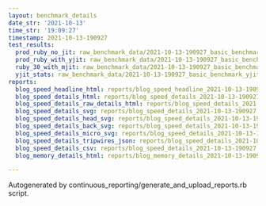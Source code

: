 ```yaml
---
layout: benchmark_details
date_str: '2021-10-13'
time_str: '19:09:27'
timestamp: 2021-10-13-190927
test_results:
  prod_ruby_no_jit: raw_benchmark_data/2021-10-13-190927_basic_benchmark_prod_ruby_no_jit.json
  prod_ruby_with_yjit: raw_benchmark_data/2021-10-13-190927_basic_benchmark_prod_ruby_with_yjit.json
  ruby_30_with_mjit: raw_benchmark_data/2021-10-13-190927_basic_benchmark_ruby_30_with_mjit.json
  yjit_stats: raw_benchmark_data/2021-10-13-190927_basic_benchmark_yjit_stats.json
reports:
  blog_speed_headline_html: reports/blog_speed_headline_2021-10-13-190927.html
  blog_speed_details_html: reports/blog_speed_details_2021-10-13-190927.html
  blog_speed_details_raw_details_html: reports/blog_speed_details_2021-10-13-190927.raw_details.html
  blog_speed_details_svg: reports/blog_speed_details_2021-10-13-190927.svg
  blog_speed_details_head_svg: reports/blog_speed_details_2021-10-13-190927.head.svg
  blog_speed_details_back_svg: reports/blog_speed_details_2021-10-13-190927.back.svg
  blog_speed_details_micro_svg: reports/blog_speed_details_2021-10-13-190927.micro.svg
  blog_speed_details_tripwires_json: reports/blog_speed_details_2021-10-13-190927.tripwires.json
  blog_speed_details_csv: reports/blog_speed_details_2021-10-13-190927.csv
  blog_memory_details_html: reports/blog_memory_details_2021-10-13-190927.html

---
```

Autogenerated by continuous_reporting/generate_and_upload_reports.rb script.
